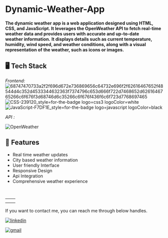 # Dynamic-Weather-App
**The dynamic weather app is a web application designed using HTML, CSS, and JavaScript. It leverages the OpenWeather API to fetch real-time weather data and provides users with accurate and up-to-date weather information.**
**It displays details such as current temperature, humidity, wind speed, and weather conditions, along with a visual representation of the weather, such as icons or images.**
## 🖥 Tech Stack
*Frontend:*
![68747470733a2f2f696d672e736869656c64732e696f2f62616467652f48544d4c352d4533344632363f7374796c653d666f722d7468652d6261646765266c6f676f3d68746d6c35266c6f676f436f6c6f723d7768697465](https://github.com/prakhar00007/ChitChat/assets/92537028/e96a2859-e254-4c77-8168-b95a16fa84f0)
![CSS-239120_style=for-the-badge logo=css3 logoColor=white](https://github.com/prakhar00007/ChitChat/assets/92537028/19866a33-ef4f-41d0-80d2-de0c2b58b41a)
![JavaScript-F7DF1E_style=for-the-badge logo=javascript logoColor=black](https://github.com/prakhar00007/ChitChat/assets/92537028/05f22d6e-a47a-4bc1-a6ed-adcb0650cfff)

*API :*

![OpenWeather](https://content.instructables.com/FIW/I48P/KE73SF2R/FIWI48PKE73SF2R.jpg?auto=webp&fit=bounds&frame=1&auto=webp&frame=1&height=300)
## 🚀 Features
- Real time weather updates
- City based weather information
- User friendly Interface
- Responsive Design
- Api Integration
- Comprehensive weather experience
  
<table>
  <tr>
<td><img src="https://github.com/rahulgorai123/weather/assets/106511080/1c5400cf-facd-425a-9d7a-3dc0110efb29" alt="" /></td>
    <td><img src="https://github.com/rahulgorai123/weather/assets/106511080/8375bc50-661b-4a69-94aa-cdb87aff7af3" alt="" /></td>
    
  </tr>
  <tr>
    <td><img src="https://github.com/rahulgorai123/weather/assets/106511080/7f9c205c-e127-4e30-8f95-f916a7db7a02" alt="" /></td>
    <td><img src="https://github.com/rahulgorai123/weather/assets/106511080/8afde10c-e9bd-4b3f-b0e5-5e7b64ce44db" alt="" /></td>
     
  </tr>
</table>

If you want to contact me, you can reach me through below handles.

[![linkedin](https://img.shields.io/badge/LinkedIn-0077B5?style=for-the-badge&logo=linkedin&logoColor=white)](https://www.linkedin.com/in/shaba-parween-6128ba255)

[![gmail](https://img.shields.io/badge/Gmail-D14836?style=for-the-badge&logo=gmail&logoColor=white)](mailto:shabaparween772@gmail.com)

